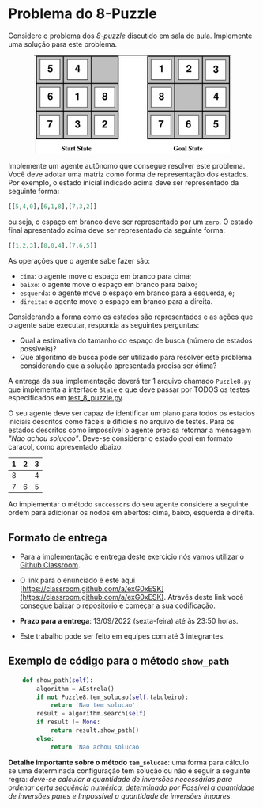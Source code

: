 # Problema do 8-Puzzle

Considere o problema dos *8-puzzle* discutido em sala de aula. Implemente uma solução para este problema. 

<p align="center">
<img src="../../referencias/03_algoritmos_busca/figuras/fig03-04.png" alt="Grafo" width="400"/>
</p>

Implemente um agente autônomo que consegue resolver este problema. Você deve adotar uma matriz como forma de representação dos estados. Por exemplo, o estado inicial indicado acima deve ser representado da seguinte forma: 

```python
[[5,4,0],[6,1,8],[7,3,2]]
```

ou seja, o espaço em branco deve ser representado por um `zero`. O estado final apresentado acima deve ser representado da seguinte forma: 

```python
[[1,2,3],[8,0,4],[7,6,5]]
```

As operações que o agente sabe fazer são: 

* `cima`: o agente move o espaço em branco para cima;
* `baixo`: o agente move o espaço em branco para baixo;
* `esquerda`: o agente move o espaço em branco para a esquerda, e;
* `direita`: o agente move o espaço em branco para a direita.

Considerando a forma como os estados são representados e as ações que o agente sabe executar, responda as seguintes perguntas: 

* Qual a estimativa do tamanho do espaço de busca (número de
    estados possíveis)?
* Que algoritmo de busca pode ser utilizado para resolver este problema considerando que a solução apresentada precisa ser ótima? 

A entrega da sua implementação deverá ter 1 arquivo chamado `Puzzle8.py` que implementa a interface `State` e que deve passar por TODOS os testes especificados em [test_8_puzzle.py](./src/test_8Puzzle.py). 

O seu agente deve ser capaz de identificar um plano para todos os estados iniciais descritos como fáceis e difícieis no arquivo de testes. Para os estados descritos como impossível o agente precisa retornar a mensagem *"Nao achou solucao"*. Deve-se considerar o estado *goal* em formato caracol, como apresentado abaixo:

| 1 | 2 | 3 |
|:-:|:-:|:-:|
| 8 |   | 4 |
| 7 | 6 | 5 |

Ao implementar o método `successors` do seu agente considere a seguinte ordem para adicionar os nodos em abertos: cima, baixo, esquerda e direita. 

## Formato de entrega

* Para a implementação e entrega deste exercício nós vamos utilizar o [Github Classroom](https://classroom.github.com/a/exG0xESK). 

* O link para o enunciado é este aqui [https://classroom.github.com/a/exG0xESK](https://classroom.github.com/a/exG0xESK). Através deste link você consegue baixar o repositório e começar a sua codificação. 

* **Prazo para a entrega**: 13/09/2022 (sexta-feira) até às 23:50 horas.

* Este trabalho pode ser feito em equipes com até 3 integrantes. 

## Exemplo de código para o método `show_path`

```python
    def show_path(self):
        algorithm = AEstrela()
        if not Puzzle8.tem_solucao(self.tabuleiro):
            return 'Nao tem solucao' 
        result = algorithm.search(self)
        if result != None:
            return result.show_path()
        else:
            return 'Nao achou solucao'
```

**Detalhe importante sobre o método `tem_solucao`**: uma forma para cálculo se uma determinada configuração tem solução ou não é seguir a seguinte regra: *deve-se calcular a quantidade de inversões necessárias para ordenar certa sequência numérica, determinado por Possível a quantidade de inversões pares e Impossível a quantidade de inversões ímpares*.